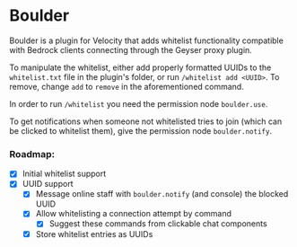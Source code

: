 # Boulder

Boulder is a plugin for Velocity that adds whitelist functionality compatible with Bedrock clients connecting through the Geyser proxy plugin.

To manipulate the whitelist, either add properly formatted UUIDs to the `whitelist.txt` file in the plugin's folder, or run `/whitelist add <UUID>`. To remove, change `add` to `remove` in the aforementioned command.

In order to run `/whitelist` you need the permission node `boulder.use`.

To get notifications when someone not whitelisted tries to join (which can be clicked to whitelist them), give the permission node `boulder.notify`.

### Roadmap:
- [x] Initial whitelist support
- [x] UUID support
  - [x] Message online staff with `boulder.notify` (and console) the blocked UUID
  - [x] Allow whitelisting a connection attempt by command
    - [x] Suggest these commands from clickable chat components
  - [x] Store whitelist entries as UUIDs